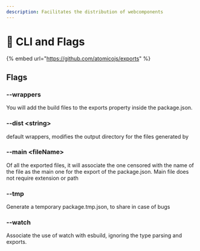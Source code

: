 ```yaml
---
description: Facilitates the distribution of webcomponents
---
```


# 🚩 CLI and Flags

{% embed url="https://github.com/atomicojs/exports" %}

## Flags

### --wrappers

You will add the build files to the exports property inside the package.json.

### --dist \<string>

default wrappers, modifies the output directory for the files generated by&#x20;

### --main \<fileName>

Of all the exported files, it will associate the one censored with the name of the file as the main one for the export of the package.json. Main file does not require extension or path

### --tmp

Generate a temporary package.tmp.json, to share in case of bugs

### --watch

Associate the use of watch with esbuild, ignoring the type parsing and exports.

